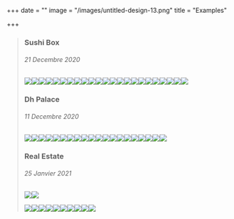 +++
date = ""
image = "/images/untitled-design-13.png"
title = "Examples"

+++
> ### Sushi Box
>
> ###### 21 Decembre 2020
>
> ![](/images/imageedit_5_7000064600.jpg)![](/images/imageedit_7_8907934614.jpg)![](/images/imageedit_9_3168160281.jpg)![](/images/imageedit_13_7008377097.jpg)![](/images/imageedit_15_2976605618.jpg)![](/images/imageedit_11_6560123511.jpg)![](/images/imageedit_17_9168125431.jpg)![](/images/imageedit_19_4561734007.jpg)![](/images/imageedit_21_7976014620.jpg)![](/images/imageedit_23_5341329179.jpg)![](/images/imageedit_25_3552609648.jpg)![](/images/imageedit_27_8892363330.jpg)![](/images/imageedit_29_9257815932.jpg)![](/images/imageedit_31_9441982748.jpg)![](/images/imageedit_33_8486691485.jpg)![](/images/imageedit_89_3655161624.jpg)![](/images/imageedit_87_2865794758.jpg)![](/images/imageedit_85_8930187762.jpg)![](/images/imageedit_97_6250843782.jpg)![](/images/imageedit_93_8877321566.jpg)![](/images/imageedit_95_7795507992.jpg)![](/images/imageedit_83_4169303692.jpg)![](/images/imageedit_91_6134060434.jpg)
>
> ### Dh Palace
>
> ###### 11 Decembre 2020
>
> ![](/images/imageedit_35_4347121531.jpg)![](/images/imageedit_37_9976121328.jpg)![](/images/imageedit_39_3926073930.jpg)![](/images/imageedit_41_6241367906.jpg)![](/images/imageedit_43_7663860431.jpg)![](/images/imageedit_45_8031467168.jpg)![](/images/imageedit_47_4255253449.jpg)![](/images/imageedit_49_6621375081.jpg)![](/images/imageedit_53_8520301318.jpg)![](/images/imageedit_65_6089762746.jpg)![](/images/imageedit_61_2739975652.jpg)![](/images/imageedit_63_3524018426.jpg)![](/images/imageedit_59_8598040543.jpg)![](/images/imageedit_69_5521828958.jpg)![](/images/imageedit_75_8759371348.jpg)![](/images/imageedit_79_7842210504.jpg)![](/images/imageedit_81_4682030129.jpg)![](/images/imageedit_77_3568104186.jpg)![](/images/imageedit_67_3451726539.jpg)![](/images/imageedit_71_6519305214.jpg)
>
> ### Real Estate
>
> ###### 25 Janvier 2021
>
> ![](/images/imageedit_3_6941032957.jpg)![](/images/imageedit_8_5418456076.jpg)
>
> ![](/images/imageedit_10_8082830493.jpg)![](/images/imageedit_6_7474131878.jpg)![](/images/imageedit_12_4463866279.jpg)![](/images/imageedit_14_5335789013.jpg)![](/images/imageedit_16_2115635239.jpg)![](/images/imageedit_18_8600205977.jpg)![](/images/imageedit_20_7588831167.jpg)![](/images/imageedit_22_2664995715.jpg)![](/images/imageedit_26_7382771282.jpg)![](/images/imageedit_24_9120667630.jpg)